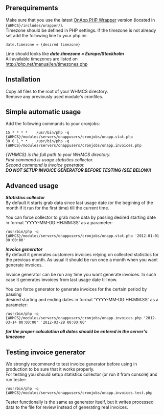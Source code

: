## Prerequirements  
Make sure that you use the latest [OnApp PHP Wrapper](https://github.com/OnApp/OnApp-PHP-Wrapper/tree/master/wrapper) version (located in `{WHMCS}/includes/wrapper/`).  
Timezone should be defined in PHP settings. If the timezone is not already set add the following line to your php.ini:

	date.timezone = {desired timezone}
Line should looks like **_date.timezone = Europe/Stockholm_**  
All available timezones are listed on http://php.net/manual/en/timezones.php


## Installation  
Copy all files to the root of your WHMCS directory.  
Remove any previously used module's cronfiles.


## Simple automatic usage
Add the following commands to your cronjobs:  

	15 * * * *    /usr/bin/php -q {WHMCS}/modules/servers/onappusers/cronjobs/onapp.stat.php
	30 0 1 * *    /usr/bin/php -q {WHMCS}/modules/servers/onappusers/cronjobs/onapp.invoices.php

*{WHMCS} is the full path to your WHMCS directory.  
First command is usage statistics collector.  
Second command is invoice generator.*  
**_DO NOT SETUP INVOICE GENERATOR BEFORE TESTING (SEE BELOW)!_**


## Advanced usage
**_Statistics collector_**  
By default it starts grab data since last usage date (or the begining of the month if it run for the first time) till the current time.

You can force collector to grab more data by passing desired starting date in format 'YYYY-MM-DD HH:MM:SS' as a parameter:

	/usr/bin/php -q {WHMCS}/modules/servers/onappusers/cronjobs/onapp.stat.php '2012-01-01 00:00:00'


**_Invoice generator_**  
By default it generates customers invoices relying on collected statistics for the previous month.
As usual it should be run once a month when you want generate invoices.

Invoice generator can be run any time you want generate invoices. In such case it generates invoices from last usage date till now.

You can force generator to generate invoices for the certain period by passing  
desired starting and ending dates in format 'YYYY-MM-DD HH:MM:SS' as a parameter:

	/usr/bin/php -q {WHMCS}/modules/servers/onappusers/cronjobs/onapp.invoices.php '2012-03-14 00:00:00' '2012-03-28 00:00:00'

**_for the proper calculation all dates should be entered in the server's timezone_**


## Testing invoice generator 
We strongly recommend to test invoice generator before using in production to be sure that it works properly.  
For testing you should setup statistics collector (or run it from console) and run tester:

	/usr/bin/php -q	{WHMCS}/modules/servers/onappusers/cronjobs/onapp.invoices.test.php
Tester functionally is the same as generator itself, but it writes processed data to the file for review instead of generating real invoices.
